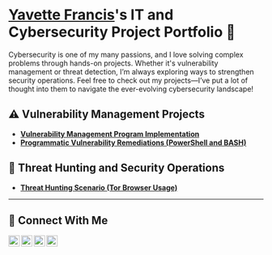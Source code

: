 # <a href="https://www.linkedin.com/in/yavettefrancis/">Yavette Francis</a>'s IT and Cybersecurity Project Portfolio 🔐

Cybersecurity is one of my many passions, and I love solving complex problems through hands-on projects. Whether it's vulnerability management or threat detection, I’m always exploring ways to strengthen security operations. Feel free to check out my projects—I’ve put a lot of thought into them to navigate the ever-evolving cybersecurity landscape!

## ⚠️ Vulnerability Management Projects

- **[Vulnerability Management Program Implementation](https://github.com/yavettefrancis/vulnerability-management-program)**
- **[Programmatic Vulnerability Remediations (PowerShell and BASH)](https://github.com/yavettefrancis/programmatic-vulnerability-remediations)**

## 🚨 Threat Hunting and Security Operations

- **[Threat Hunting Scenario (Tor Browser Usage)](https://github.com/yavettefrancis/threat-hunting-scenario-tor)**

<hr/>

## 🤳 Connect With Me

[<img align="left" alt="___________ | YouTube" width="22px" src="https://cdn.jsdelivr.net/npm/simple-icons@v3/icons/youtube.svg" />][youtube]
[<img align="left" alt="___________ | Twitter" width="22px" src="https://cdn.jsdelivr.net/npm/simple-icons@v3/icons/twitter.svg" />][twitter]
[<img align="left" alt="Yavette's Linkedin | LinkedIn" width="22px" src="https://cdn.jsdelivr.net/npm/simple-icons@v3/icons/linkedin.svg" />][linkedin]
[<img align="left" alt="Yavette's Instagram| Instagram" width="22px" src="https://cdn.jsdelivr.net/npm/simple-icons@v3/icons/instagram.svg" />][instagram]

[twitter]: https://twitter.com/___________
[youtube]: https://www.youtube.com/c/___________
[instagram]: https://www.instagram.com/___________
[linkedin]: https://www.linkedin.com/in/yavettefrancis/

<!--
<img width="35" alt="image" src="https://github.com/user-attachments/assets/2f41c7cd-5ea8-4475-b451-a37161b6c3fb"> 
<img width="35" alt="image" src="https://github.com/user-attachments/assets/77649969-9910-4994-8b96-74a116cfb2a8">
-->
